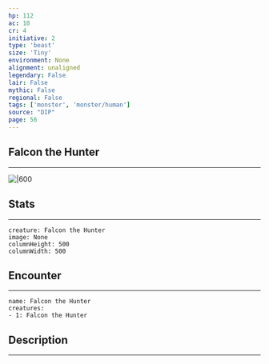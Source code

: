 ```yaml
---
hp: 112
ac: 10
cr: 4
initiative: 2
type: 'beast'    
size: 'Tiny'
environment: None
alignment: unaligned
legendary: False
lair: False
mythic: False
regional: False
tags: ['monster', 'monster/human']
source: "DIP"
page: 56
---
```


## Falcon the Hunter
---

![|600](D:/Program%20Files/5e.tools/img/bestiary/DIP/Falcon%20the%20Hunter.png)

## Stats
---

```statblock
creature: Falcon the Hunter
image: None
columnHeight: 500
columnWidth: 500
```

## Encounter
---

```encounter-table
name: Falcon the Hunter
creatures:
- 1: Falcon the Hunter
```

## Description
---




